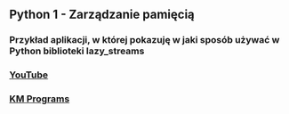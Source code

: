 ## Python 1 - Zarządzanie pamięcią

### Przykład aplikacji, w której pokazuję w jaki sposób używać w Python biblioteki lazy_streams

### [YouTube](https://www.youtube.com/watch?v=H-uom0bxfSY&t=346s)
### [KM Programs](https://km-programs.pl/)
